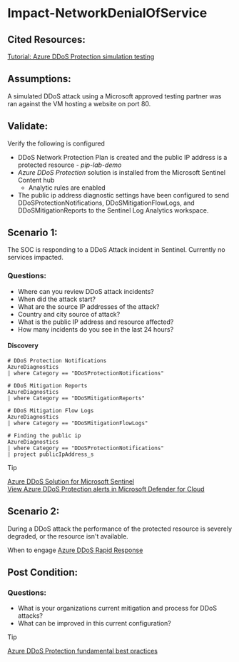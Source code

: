 # Impact-NetworkDenialOfService

## Cited Resources:
[Tutorial: Azure DDoS Protection simulation testing](https://learn.microsoft.com/en-us/azure/ddos-protection/test-through-simulations) <br />

## Assumptions:

A simulated DDoS attack using a Microsoft approved testing partner was ran against the VM hosting a website on port 80.

## Validate:

Verify the following is configured
- DDoS Network Protection Plan is created and the public IP address is a protected resource - _pip-lab-demo_
- _Azure DDoS Protection_ solution is installed from the Microsoft Sentinel Content hub
   - Analytic rules are enabled
- The public ip address diagnostic settings have been configured to send DDoSProtectionNotifications, DDoSMitigationFlowLogs, and DDoSMitigationReports to the Sentinel Log Analytics workspace.


## Scenario 1:

The SOC is responding to a DDoS Attack incident in Sentinel.  Currently no services impacted.

### Questions:
- Where can you review DDoS attack incidents? 
- When did the attack start?
- What are the source IP addresses of the attack?
- Country and city source of attack?
- What is the public IP address and resource affected?
- How many incidents do you see in the last 24 hours?

#### Discovery
```kusto
# DDoS Protection Notifications
AzureDiagnostics
| where Category == "DDoSProtectionNotifications"

# DDoS Mitigation Reports
AzureDiagnostics
| where Category == "DDoSMitigationReports"

# DDoS Mitigation Flow Logs
AzureDiagnostics
| where Category == "DDoSMitigationFlowLogs"

# Finding the public ip
AzureDiagnostics
| where Category == "DDoSProtectionNotifications"
| project publicIpAddress_s
````


> [!Tip]
> [Azure DDoS Solution for Microsoft Sentinel](https://techcommunity.microsoft.com/t5/azure-network-security-blog/azure-ddos-solution-for-microsoft-sentinel/ba-p/3732013)  <br />
> [View Azure DDoS Protection alerts in Microsoft Defender for Cloud](https://learn.microsoft.com/en-us/azure/ddos-protection/ddos-view-alerts-defender-for-cloud)




## Scenario 2:

During a DDoS attack the performance of the protected resource is severely degraded, or the resource isn't available.

When to engage [Azure DDoS Rapid Response](https://learn.microsoft.com/en-us/azure/ddos-protection/ddos-rapid-response#when-to-engage-drr)





## Post Condition:

### Questions:
- What is your organizations current mitigation and process for DDoS attacks?
- What can be improved in this current configuration?

> [!Tip]
> [Azure DDoS Protection fundamental best practices](https://learn.microsoft.com/en-us/azure/ddos-protection/fundamental-best-practices)


